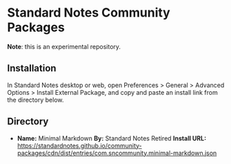 # Standard Notes Community Packages

**Note**: this is an experimental repository.

## Installation

In Standard Notes desktop or web, open Preferences > General > Advanced Options > Install External Package, and copy and paste an install link from the directory below.

## Directory

- **Name:** Minimal Markdown
  **By:** Standard Notes Retired
  **Install URL:** https://standardnotes.github.io/community-packages/cdn/dist/entries/com.sncommunity.minimal-markdown.json

